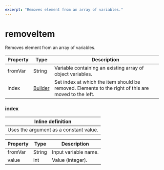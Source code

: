 ```yaml
---
excerpt: "Removes element from an array of variables."
---
```

# removeItem

Removes element from an array of variables.

| Property | Type | Description |
| ------- | ------- | -------- |
| fromVar | String | Variable containing an existing array of object variables. |
| index | [Builder](#index) | Set index at which the item should be removed. Elements to the right of this are moved to the left. |

### <a id="index"></a>index


| Inline definition |
| -------- |
| Uses the argument as a constant value. |

| Property | Type | Description |
| ------- | ------- | ------- |
| fromVar | String | Input variable name. |
| value | int | Value (integer). |

